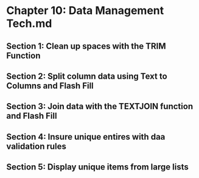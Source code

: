 # Chapter 10: Data Management Tech.md

## Section 1: Clean up spaces with the TRIM Function

## Section 2: Split column data using Text to Columns and Flash Fill

## Section 3: Join data with the TEXTJOIN function and Flash Fill

## Section 4: Insure unique entires with daa validation rules

## Section 5: Display unique items from large lists
